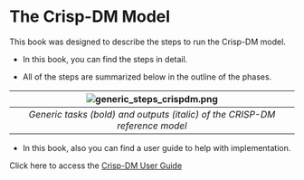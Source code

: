 # The Crisp-DM Model

This book was designed to describe the steps to run the Crisp-DM model.

- In this book, you can find the steps in detail.

- All of the steps are summarized below in the outline of the phases.


| ![generic_steps_crispdm.png](https://github.com/almirgouvea/The-Crisp-DM-Model/blob/main/images/generic_steps_crispdm.png) | 
|:--:| 
| *Generic tasks (bold) and outputs (italic) of the CRISP-DM reference model* |

- In this book, also you can find a user guide to help with implementation.

Click here to access the [Crisp-DM User Guide](https://github.com/almirgouvea/The-Crisp-DM-Model/blob/main/The_CRISP_DM_user_guide.pdf)
